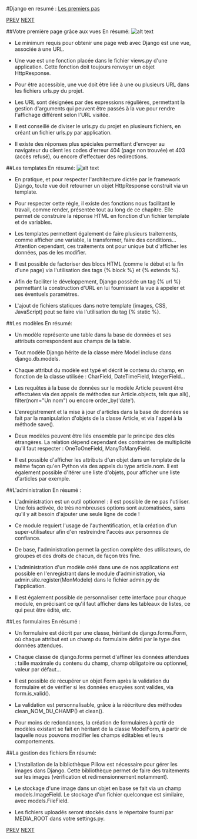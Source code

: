 #Django en resumé : [Les premiers pas](http://openclassrooms.com/courses/developpez-votre-site-web-avec-le-framework-django/votre-premiere-page-grace-aux-vues)

[PREV](https://github.com/IRISIB/JukeBox/blob/master/Documents/Django/1-Django_resume_presentation.md)
[NEXT](https://github.com/IRISIB/JukeBox/blob/master/Documents/Django/3-Django_resume_techniques_avancees.md)

##Votre première page grâce aux vues
En résumé:
![alt text](http://uploads.siteduzero.com/thb/394001_395000/394741.png)

* Le minimum requis pour obtenir une page web avec Django est une vue, associée à une URL.

* Une vue est une fonction placée dans le fichier views.py d'une application. Cette fonction doit toujours renvoyer un objet HttpResponse.

* Pour être accessible, une vue doit être liée à une ou plusieurs URL dans les fichiers urls.py du projet.

* Les URL sont désignées par des expressions régulières, permettant la gestion d'arguments qui peuvent être passés à la vue pour rendre l'affichage différent selon l'URL visitée.

* Il est conseillé de diviser le urls.py du projet en plusieurs fichiers, en créant un fichier urls.py par application.

* Il existe des réponses plus spéciales permettant d'envoyer au navigateur du client les codes d'erreur 404 (page non trouvée) et 403 (accès refusé), ou encore d'effectuer des redirections.

##Les templates
En résumé:
![alt text](http://uploads.siteduzero.com/files/386001_387000/386517.png)

* En pratique, et pour respecter l'architecture dictée par le framework Django, toute vue doit retourner un objet HttpResponse construit via un template.

* Pour respecter cette règle, il existe des fonctions nous facilitant le travail, comme render, présentée tout au long de ce chapitre. Elle permet de construire la réponse HTML en fonction d'un fichier template et de variables.

* Les templates permettent également de faire plusieurs traitements, comme afficher une variable, la transformer, faire des conditions... Attention cependant, ces traitements ont pour unique but d'afficher les données, pas de les modifier.

* Il est possible de factoriser des blocs HTML (comme le début et la fin d'une page) via l'utilisation des tags {% block %} et {% extends %}.

* Afin de faciliter le développement, Django possède un tag {% url %} permettant la construction d'URL en lui fournissant la vue à appeler et ses éventuels paramètres.

* L'ajout de fichiers statiques dans notre template (images, CSS, JavaScript) peut se faire via l'utilisation du tag {% static %}.

##Les modèles
En résumé:

* Un modèle représente une table dans la base de données et ses attributs correspondent aux champs de la table.

* Tout modèle Django hérite de la classe mère Model incluse dans django.db.models.

* Chaque attribut du modèle est typé et décrit le contenu du champ, en fonction de la classe utilisée : CharField, DateTimeField, IntegerField…

* Les requêtes à la base de données sur le modèle Article peuvent être effectuées via des appels de méthodes sur Article.objects, tels que all(), filter(nom="Un nom") ou encore order_by('date').

* L'enregistrement et la mise à jour d'articles dans la base de données se fait par la manipulation d'objets de la classe Article, et via l'appel à la méthode save().

* Deux modèles peuvent être liés ensemble par le principe des clés étrangères. La relation dépend cependant des contraintes de multiplicité qu'il faut respecter : OneToOneField, ManyToManyField.

* Il est possible d'afficher les attributs d'un objet dans un template de la même façon qu'en Python via des appels du type article.nom. Il est également possible d'itérer une liste d'objets, pour afficher une liste d'articles par exemple.

##L'administration
En résumé :

* L'administration est un outil optionnel : il est possible de ne pas l'utiliser. Une fois activée, de très nombreuses options sont automatisées, sans qu'il y ait besoin d'ajouter une seule ligne de code !

* Ce module requiert l'usage de l'authentification, et la création d'un super-utilisateur afin d'en restreindre l'accès aux personnes de confiance.

* De base, l'administration permet la gestion complète des utilisateurs, de groupes et des droits de chacun, de façon très fine.

* L'administration d'un modèle créé dans une de nos applications est possible en l'enregistrant dans le module d'administration, via admin.site.register(MonModele) dans le fichier admin.py de l'application.

* Il est également possible de personnaliser cette interface pour chaque module, en précisant ce qu'il faut afficher dans les tableaux de listes, ce qui peut être édité, etc.

##Les formulaires
En résumé :

* Un formulaire est décrit par une classe, héritant de django.forms.Form, où chaque attribut est un champ du formulaire défini par le type des données attendues.

* Chaque classe de django.forms permet d'affiner les données attendues : taille maximale du contenu du champ, champ obligatoire ou optionnel, valeur par défaut…

* Il est possible de récupérer un objet Form après la validation du formulaire et de vérifier si les données envoyées sont valides, via form.is_valid().

* La validation est personnalisable, grâce à la réécriture des méthodes clean_NOM_DU_CHAMP() et clean().

* Pour moins de redondances, la création de formulaires à partir de modèles existant se fait en héritant de la classe ModelForm, à partir de laquelle nous pouvons modifier les champs éditables et leurs comportements.

##La gestion des fichiers
En résumé:

* L'installation de la bibliothèque Pillow est nécessaire pour gérer les images dans Django. Cette bibliothèque permet de faire des traitements sur les images (vérification et redimensionnement notamment).

* Le stockage d'une image dans un objet en base se fait via un champ models.ImageField. Le stockage d'un fichier quelconque est similaire, avec models.FileField.

* Les fichiers uploadés seront stockés dans le répertoire fourni par MEDIA_ROOT dans votre settings.py.

[PREV](https://github.com/IRISIB/JukeBox/blob/master/Documents/Django/1-Django_resume_presentation.md)
[NEXT](https://github.com/IRISIB/JukeBox/blob/master/Documents/Django/3-Django_resume_techniques_avancees.md)